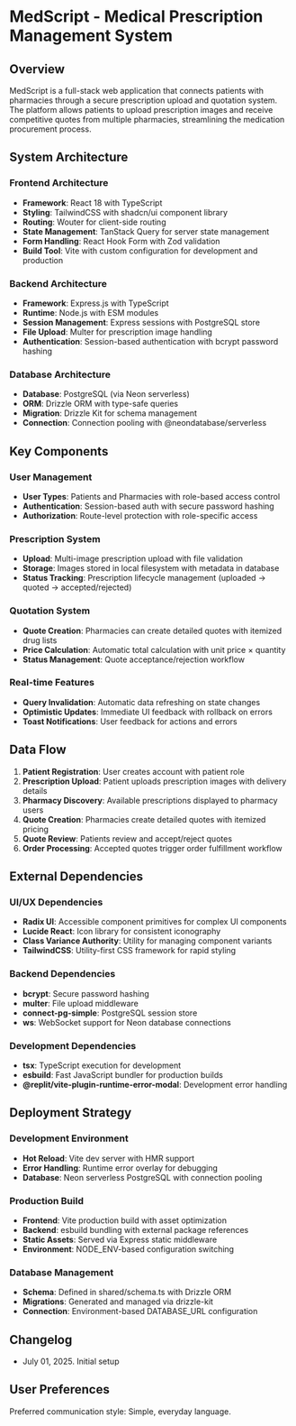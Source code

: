 # MedScript - Medical Prescription Management System

## Overview

MedScript is a full-stack web application that connects patients with pharmacies through a secure prescription upload and quotation system. The platform allows patients to upload prescription images and receive competitive quotes from multiple pharmacies, streamlining the medication procurement process.

## System Architecture

### Frontend Architecture
- **Framework**: React 18 with TypeScript
- **Styling**: TailwindCSS with shadcn/ui component library
- **Routing**: Wouter for client-side routing
- **State Management**: TanStack Query for server state management
- **Form Handling**: React Hook Form with Zod validation
- **Build Tool**: Vite with custom configuration for development and production

### Backend Architecture
- **Framework**: Express.js with TypeScript
- **Runtime**: Node.js with ESM modules
- **Session Management**: Express sessions with PostgreSQL store
- **File Upload**: Multer for prescription image handling
- **Authentication**: Session-based authentication with bcrypt password hashing

### Database Architecture
- **Database**: PostgreSQL (via Neon serverless)
- **ORM**: Drizzle ORM with type-safe queries
- **Migration**: Drizzle Kit for schema management
- **Connection**: Connection pooling with @neondatabase/serverless

## Key Components

### User Management
- **User Types**: Patients and Pharmacies with role-based access control
- **Authentication**: Session-based auth with secure password hashing
- **Authorization**: Route-level protection with role-specific access

### Prescription System
- **Upload**: Multi-image prescription upload with file validation
- **Storage**: Images stored in local filesystem with metadata in database
- **Status Tracking**: Prescription lifecycle management (uploaded → quoted → accepted/rejected)

### Quotation System
- **Quote Creation**: Pharmacies can create detailed quotes with itemized drug lists
- **Price Calculation**: Automatic total calculation with unit price × quantity
- **Status Management**: Quote acceptance/rejection workflow

### Real-time Features
- **Query Invalidation**: Automatic data refreshing on state changes
- **Optimistic Updates**: Immediate UI feedback with rollback on errors
- **Toast Notifications**: User feedback for actions and errors

## Data Flow

1. **Patient Registration**: User creates account with patient role
2. **Prescription Upload**: Patient uploads prescription images with delivery details
3. **Pharmacy Discovery**: Available prescriptions displayed to pharmacy users
4. **Quote Creation**: Pharmacies create detailed quotes with itemized pricing
5. **Quote Review**: Patients review and accept/reject quotes
6. **Order Processing**: Accepted quotes trigger order fulfillment workflow

## External Dependencies

### UI/UX Dependencies
- **Radix UI**: Accessible component primitives for complex UI components
- **Lucide React**: Icon library for consistent iconography
- **Class Variance Authority**: Utility for managing component variants
- **TailwindCSS**: Utility-first CSS framework for rapid styling

### Backend Dependencies
- **bcrypt**: Secure password hashing
- **multer**: File upload middleware
- **connect-pg-simple**: PostgreSQL session store
- **ws**: WebSocket support for Neon database connections

### Development Dependencies
- **tsx**: TypeScript execution for development
- **esbuild**: Fast JavaScript bundler for production builds
- **@replit/vite-plugin-runtime-error-modal**: Development error handling

## Deployment Strategy

### Development Environment
- **Hot Reload**: Vite dev server with HMR support
- **Error Handling**: Runtime error overlay for debugging
- **Database**: Neon serverless PostgreSQL with connection pooling

### Production Build
- **Frontend**: Vite production build with asset optimization
- **Backend**: esbuild bundling with external package references
- **Static Assets**: Served via Express static middleware
- **Environment**: NODE_ENV-based configuration switching

### Database Management
- **Schema**: Defined in shared/schema.ts with Drizzle ORM
- **Migrations**: Generated and managed via drizzle-kit
- **Connection**: Environment-based DATABASE_URL configuration

## Changelog
- July 01, 2025. Initial setup

## User Preferences

Preferred communication style: Simple, everyday language.